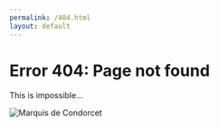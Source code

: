 ```yaml
---
permalink: /404.html
layout: default
---
```


# Error 404: Page not found

This is impossible...

<img src="/assets/Condorcet.png" alt="Marquis de Condorcet" style="max-width: 100%; height: auto;">